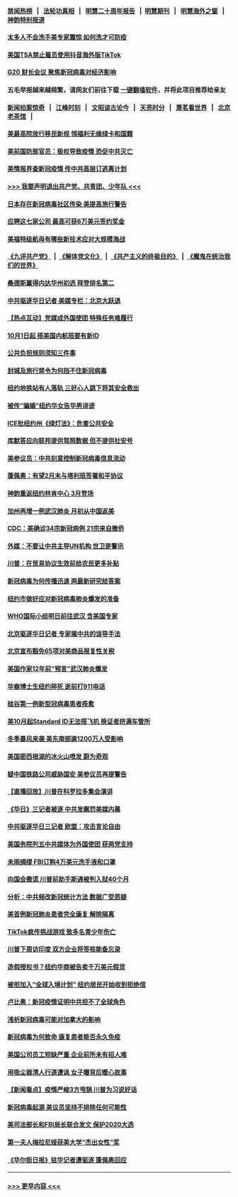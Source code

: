 #### [禁闻热榜](热点新闻.md?=0)  &nbsp;&nbsp;|&nbsp;&nbsp; [法轮功真相](https://github.com/gfw-breaker/truth/blob/master/README.md?=0) &nbsp;&nbsp;|&nbsp;&nbsp; [明慧二十周年报告](https://github.com/gfw-breaker/mh-reports/blob/master/README.md?=0) &nbsp;&nbsp;|&nbsp;&nbsp;[明慧期刊](https://github.com/gfw-breaker/mh-qikan) &nbsp;&nbsp;|&nbsp;&nbsp; [明慧海外之窗](https://github.com/gfw-breaker/mh-news/blob/master/README.md?=0) &nbsp;&nbsp;|&nbsp;&nbsp; [神韵特别报道](https://github.com/gfw-breaker/mh-news/blob/master/shenyun.md?=0)
#### [太多人不会洗手美专家震惊 如何洗才可防疫](../pages/nsc412/n11875866.md?t=02241201) 
#### [美国TSA禁止雇员使用抖音海外版TikTok](../pages/nsc412/n11890500.md?t=02241201) 
#### [G20 财长会议 聚焦新冠病毒对经济影响](../pages/nsc412/n11890400.md?t=02241201) 
#### 五毛举报越来越频繁，请网友们前往下载 [一键翻墙软件](https://github.com/gfw-breaker/ssr-accounts)，并将此项目推荐给亲友
#### [新闻拍案惊奇](https://github.com/gfw-breaker/banned-news/blob/master/pages/link4.md) &nbsp;&nbsp;|&nbsp;&nbsp; [江峰时刻](https://github.com/gfw-breaker/banned-news/blob/master/pages/link4.md) &nbsp;&nbsp;|&nbsp;&nbsp; [文昭谈古论今](https://github.com/gfw-breaker/banned-news/blob/master/pages/link4.md) &nbsp;&nbsp;|&nbsp;&nbsp; [天亮时分](https://github.com/gfw-breaker/banned-news/blob/master/pages/link4.md) &nbsp;&nbsp;|&nbsp;&nbsp; [萧茗看世界](https://github.com/gfw-breaker/banned-news/blob/master/pages/link4.md) &nbsp;&nbsp;|&nbsp;&nbsp; [北京老茶馆](https://github.com/gfw-breaker/banned-news/blob/master/pages/link4.md) &nbsp;&nbsp;|&nbsp;&nbsp; 
#### [美最高院放行移民新规 领福利无缘绿卡和国籍](../pages/nsc412/n11889500.md?t=02241201) 
#### [美前国防部官员：极权导致疫情 恐促中共灭亡](../pages/nsc412/n11889092.md?t=02241201) 
#### [美情报界查新冠疫情 传中共高层订逃离计划](../pages/nsc412/n11888161.md?t=02241201) 
#### [>>> 我要声明退出共产党、共青团、少年队 <<<](https://github.com/begood0513/goodnews/blob/master/quit/letter.md) 
#### [日本存在新冠病毒社区传染 美提高旅行警告](../pages/nsc412/n11889917.md?t=02241201) 
#### [应聘这七家公司 最高可获6万美元签约奖金](../pages/nsc412/n11879446.md?t=02241201) 
#### [美福特级航母有哪些新技术应对大规模海战](../pages/nsc412/n11882087.md?t=02241201) 
#### [《九评共产党》](https://github.com/begood0513/9ping.md/blob/master/README.md) &nbsp;|&nbsp; [《解体党文化》](../../../../jtdwh.md/blob/master/README.md)  &nbsp;|&nbsp; [《共产主义的终极目的》](../../../../gczydzjmd.md/blob/master/README.md) &nbsp;|&nbsp; [《魔鬼在统治我们的世界》](../../../../mgztzwmdsj.md/blob/master/README.md) 
#### [桑德斯赢得内达华州初选 拜登排名第二](../pages/nsc412/n11888760.md?t=02241201) 
#### [中共驱逐华日记者 美媒专栏：北京大跃退](../pages/nsc412/n11888453.md?t=02241201) 
#### [【热点互动】党媒成外国使团 特殊任务难履行](../pages/nsc412/n11888306.md?t=02241201) 
#### [10月1日起 搭美国内航班要有新ID](../pages/nsc412/n11888243.md?t=02241201) 
#### [公共负担规则须知三件事](../pages/nsc412/n11888123.md?t=02241201) 
#### [封城及旅行禁令为何挡不住新冠病毒](../pages/nsc412/n11888067.md?t=02241201) 
#### [纽约地铁站有人落轨   三好心人跳下将其安全救出](../pages/nsc412/n11888088.md?t=02241201) 
#### [被传“骗婚”纽约华女告华男诽谤](../pages/nsc412/n11887303.md?t=02241201) 
#### [ICE批纽约州《绿灯法》：危害公共安全](../pages/nsc412/n11887285.md?t=02241201) 
#### [库默答应向联邦提供驾照数据 但不提供社安号](../pages/nsc412/n11887269.md?t=02241201) 
#### [美参议员：中共刻意控制新冠病毒信息流动](../pages/nsc412/n11887949.md?t=02241201) 
#### [蓬佩奥：有望2月末与塔利班签署和平协议](../pages/nsc412/n11887248.md?t=02241201) 
#### [神韵重返纽约林肯中心 3月登场](../pages/nsc412/n11885013.md?t=02241201) 
#### [加州再增一例武汉肺炎 月初从中国返美](../pages/nsc412/n11886929.md?t=02241201) 
#### [CDC：美确诊34宗新冠病例 21宗来自撤侨](../pages/nsc412/n11886795.md?t=02241201) 
#### [外媒：不要让中共主导UN机构 世卫是警讯](../pages/nsc412/n11886401.md?t=02241201) 
#### [川普：在贸易协议生效前给农民更多补贴](../pages/nsc412/n11886549.md?t=02241201) 
#### [新冠病毒为何传播迅速 两最新研究给答案](../pages/nsc412/n11886505.md?t=02241201) 
#### [纽约市做好应对新冠病毒肺炎爆发的准备](../pages/nsc412/n11885019.md?t=02241201) 
#### [WHO国际小组明日前往武汉 含美国专家](../pages/nsc412/n11886380.md?t=02241201) 
#### [北京驱逐华日记者 专家揭中共的误导手法](../pages/nsc412/n11886124.md?t=02241201) 
#### [北京宣布豁免65项对美商品报复性关税](../pages/nsc412/n11885960.md?t=02241201) 
#### [美国作家12年前“预言”武汉肺炎爆发](../pages/nsc412/n11885487.md?t=02241201) 
#### [华裔博士生纽约猝死  逝前打911电话](../pages/nsc412/n11885007.md?t=02241201) 
#### [硅谷第一例新型冠病毒患者痊愈](../pages/nsc412/n11885163.md?t=02241201) 
#### [美10月起Standard ID无法搭飞机  换证者挤满车管所](../pages/nsc412/n11885036.md?t=02241201) 
#### [冬季暴风来袭 美东南部逾1200万人受影响](../pages/nsc412/n11884620.md?t=02241201) 
#### [美国密西根湖的冰火山喷发 蔚为奇观](../pages/nsc412/n11884842.md?t=02241201) 
#### [疑中国铁路公司威胁国安 美参议员再提警告](../pages/nsc412/n11884300.md?t=02241201) 
#### [【直播回放】川普在科罗拉多集会演讲](../pages/nsc412/n11883640.md?t=02241201) 
#### [《华日》三记者被逐 中共发飙罚美媒内幕](../pages/nsc412/n11884184.md?t=02241201) 
#### [中共驱逐华日三记者 欧盟：攻击言论自由](../pages/nsc412/n11884179.md?t=02241201) 
#### [美国务院列五中共媒体为外国使团 获两党支持](../pages/nsc412/n11883954.md?t=02241201) 
#### [未雨绸缪 FBI订购4万美元洗手液和口罩](../pages/nsc412/n11883960.md?t=02241201) 
#### [向国会撒谎 川普前助手斯通被判入狱40个月](../pages/nsc412/n11883930.md?t=02241201) 
#### [分析：中共频改新冠统计方法 数据广受质疑](../pages/nsc412/n11883875.md?t=02241201) 
#### [美首例新冠肺炎患者完全康复 解除隔离](../pages/nsc412/n11883754.md?t=02241201) 
#### [TikTok疯传挑战游戏 致多名青少年伤亡](../pages/nsc412/n11883598.md?t=02241201) 
#### [川普下周访印度 双方企业将签核能备忘录](../pages/nsc412/n11883604.md?t=02241201) 
#### [造假授权书？纽约华商被告卖千万美元假货](../pages/nsc412/n11882429.md?t=02241201) 
#### [被拒加入“全球入境计划”  纽约居民开始收到拒绝信](../pages/nsc412/n11882417.md?t=02241201) 
#### [卢比奥：新冠疫情证明中共担不了全球角色](../pages/nsc412/n11881340.md?t=02241201) 
#### [浅析新冠病毒可能对加拿大的影响](../pages/nsc412/n11879775.md?t=02241201) 
#### [新冠病毒为何致命 康复患者能否永久免疫](../pages/nsc412/n11881488.md?t=02241201) 
#### [美国公司员工短缺严重 企业前所未有招人难](../pages/nsc412/n11881792.md?t=02241201) 
#### [用吸尘器清人行道遭讽 女子曝背后暖心故事](../pages/nsc412/n11881702.md?t=02241201) 
#### [【新闻看点】疫情严峻3方甩锅 川普为习说好话](../pages/nsc412/n11881049.md?t=02241201) 
#### [新冠病毒起源 美议员坚持不排除任何可能性](../pages/nsc412/n11881179.md?t=02241201) 
#### [美司法部长和FBI局长联合发文 保护2020大选](../pages/nsc412/n11881522.md?t=02241201) 
#### [第一夫人梅拉尼娅获美大学“杰出女性”奖](../pages/nsc412/n11881185.md?t=02241201) 
#### [《华尔街日报》驻华记者遭驱逐 蓬佩奥回应](../pages/nsc412/n11881166.md?t=02241201) 

----
#### [ >>> 更早内容 <<< ](../indexes/nsc412-earlier.md)
